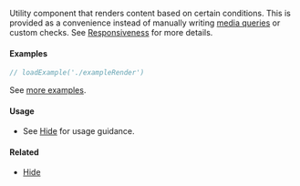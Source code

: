 Utility component that renders content based on certain conditions.
This is provided as a convenience instead of manually writing [media queries](https://developer.mozilla.org/en-US/docs/Web/CSS/Media_Queries/Using_media_queries) or custom checks.
See [Responsiveness](#!/Responsiveness) for more details.

#### Examples

```jsx
// loadExample('./exampleRender')
```

See [more examples](http://ui.zenefits.com/app/stories/?selectedKind=theme|RenderFor).

#### Usage

- See [Hide](#!/Hide) for usage guidance.

#### Related

- [Hide](#!/Hide)
